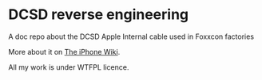 # DCSD reverse engineering
A doc repo about the DCSD Apple Internal cable used in Foxxcon factories

More about it on [The iPhone Wiki](https://www.theiphonewiki.com/wiki/DCSD_Cable).

All my work is under WTFPL licence.
